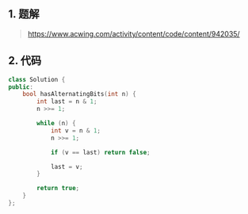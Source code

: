 ## 1. 题解
> https://www.acwing.com/activity/content/code/content/942035/

## 2. 代码
```c++
class Solution {
public:
    bool hasAlternatingBits(int n) {
        int last = n & 1;
        n >>= 1;

        while (n) {
            int v = n & 1;
            n >>= 1;

            if (v == last) return false;

            last = v;
        }

        return true;
    }
};
```